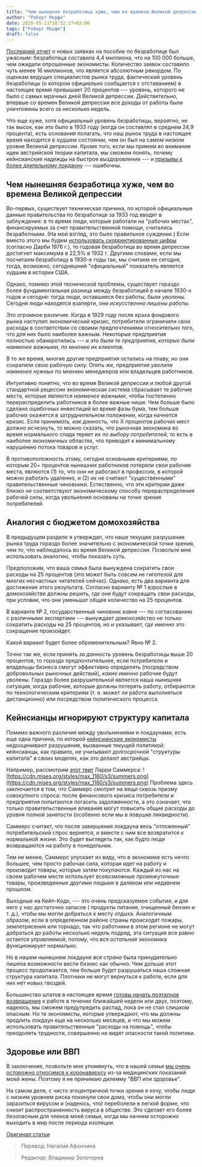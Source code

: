 ```yaml
---
title: "Чем нынешняя безработица хуже, чем во времена Великой депрессии"
author: "Роберт Мерфи"
date: 2020-05-11T10:52:27+03:00
tags: ["Роберт Мерфи"]
draft: false
---
```



[Последний отчет](https://www.cnbc.com/2020/04/23/weekly-jobless-claims.html) о новых заявках на пособие по безработице был ужасным: безработица составила 4,4 миллиона, что на 100 000 больше, чем ожидали опрошенные экономисты. Количество заявок составило чуть менее 16 миллионов, что является абсолютным рекордом. По оценкам ведущих специалистов рынка труда, фактический уровень безработицы (о котором официально сообщается с отставанием) в настоящее время превышает 20 процентов --- уровень, которого не было с самых мрачных дней Великой депрессии. Действительно, впервые со времен Великой депрессии все доходы от работы были уничтожены всего за несколько недель.

Что еще хуже, хотя официальный уровень безработицы, вероятно, не так высок, как это было в 1933 году (когда он составлял в среднем 24,9 процента), есть основания полагать, что наш рынок труда в настоящее время находится в худшем состоянии, чем он был на самом низком уровне Великой депрессии. Кроме того, если мы примем во внимание идеи австрийской теории капитала, мы сможем понять, почему кейнсианские надежды на быстрое выздоровление --- и [призывы к более длительному локдауну](https://www.nytimes.com/2020/04/14/opinion/coronavirus-reopen-economy.html) --- ошибочны.

## Чем нынешняя безработица хуже, чем во времена Великой депрессии

Во-первых, существует техническая причина, по которой официальные данные правительства по безработице за 1933 год вводят в заблуждение: в то время люди, которые работали на "рабочих местах", финансируемых за счет правительственной помощи, считались безработными. (На мой взгляд, это было правильное суждение.) Если вместо этого мы будем [использовать скорректированные цифры](http://socialdemocracy21stcentury.blogspot.com/2013/07/us-unemployment-in-1930s.html) (согласно Дарби 1976 г.), то годовая безработица во время депрессии достигнет максимума в 22,5% в 1932 г. Другими словами, если мы посчитаем безработицу в 1930-е годы так, мы считаем ее сегодня, тогда, возможно, сегодняшний "официальный" показатель является худшим в истории США.

Однако, помимо этой технической проблемы, существует гораздо более фундаментальная разница между безработицей в начале 1930-х годов и сегодня: тогда люди, оставшиеся без работы, были *уволены.* Сегодня люди находятся взаперти, они *искусственно лишены работы*.

Это огромное различие. Когда в 1929 году после краха фондового рынка наступил экономический кризис, потребители ограничили свои расходы в соответствии со своими предпочтениями относительно того, что для них было наиболее важным. Некоторые предприятия полностью обанкротились --- *и это были те предприятия, которые были наименее важными, по мнению их клиентов.*

В то же время, многие другие предприятия остались на плаву, но они сократили свою рабочую силу. Опять же, предприятия *уволили наименее нужных* по мнению менеджеров или владельцев работников.

Интуитивно понятно, что во время Великой депрессии и любой другой стандартной рецессии экономическая система сбрасывает те рабочие места, которые являются *наименее важными*, чтобы постепенно перераспределить работников в более важные ниши. Чем больше было сделано ошибочных инвестиций во время фазы бума, тем больше рабочих окажется в затруднительном положении, когда начнется кризис. Если *принимать, как данность*, что X процентов рабочих мест должно исчезнуть, то можно сказать, что рыночная экономика во время нормального спада теряет их *по выбору потребителей*, то есть в наиболее экономичных областях, что приводит к минимальному нарушению потока товаров и услуг.

В противоположность этому, сегодня основными критериями, по которым 20+ процентов нынешних работников потеряли свои рабочие места, являются (1) то, что они не работают в профессии, в которой можно работать удаленно, и (2) их не считают "существенными" правительственные чиновники. Естественно, что эти критерии даже близко не соответствуют экономическому способу перераспределения рабочей силы, когда увольнения основаны на точке зрения потребителей.

## Аналогия с бюджетом домохозяйства

В предыдущем разделе я утверждал, что наше текущее разрушение рынка труда гораздо более значительно с экономической точки зрения, чем то, что наблюдалось во время Великой депрессии. Позвольте мне использовать аналогию, чтобы показать суть.

Предположим, что ваша семья была вынуждена сократить свои расходы на 25 процентов (это может быть совсем не гипотезой для многих несчастных читателей сейчас). Однако, есть два варианта для достижения этого результата. Согласно варианту № 1 взрослые в домохозяйстве должны решить, *где* они будут сокращать свои расходы, при условии, что они уменьшат общее количество на 25 процентов.

В варианте № 2, государственный чиновник извне --- по согласованию с различными экспертами --- вынуждает домохозяйство не только сократить расходы на 25 процентов, но и указывает, *где именно* это сокращение произойдет.

Какой вариант будет более обременительным? Явно № 2.

Точно так же, если *принять за данность* уровень безработицы выше 20 процентов, то гораздо предпочтительнее, если потребители и владельцы бизнеса смогут эффективно определять (посредством добровольных рыночных действий), *какие именно* рабочие будут уволены. Гораздо более разрушительной является наша нынешняя ситуация, когда рабочие, которые должны потерять работу, отбираются по технологическим критериям (т. е. может ли работа выполняться дистанционно) или посредством политического процесса.

## Кейнсианцы игнорируют структуру капитала

Помимо важного различия между увольнениями и локдаунами, есть еще одна причина, по которой [кейнсианские экономисты](https://www.nytimes.com/2020/04/14/opinion/coronavirus-reopen-economy.html) недооценивают разрушения, вызванные текущей политикой: кейнсианцы, как правило, не учитывают долгосрочной "структуры капитала" в своих моделях, как это делают австрийцы.

Например, рассмотрим [этот твит](https://www.vox.com/2020/4/22/21225333/how-long-will-recession-last-great-depression) Ларри Саммерса:
![https://cdn.mises.org/styles/max_1160/s3/summers.png](https://cdn.mises.org/styles/max_1160/s3/summers.png)
Проблема здесь заключается в том, что Саммерс смотрит на вещи сквозь призму совокупного спроса: после финансового кризиса потребители и предприятия попытаются погасить задолженности, а это означает, что только правительственные вливания могут повысить общие расходы до уровня полной занятости (особенно если мы в ловушке ликвидности).

Саммерс считает, что после завершения локдауна весь "отложенный" потребительский спрос вернется, и вместе с ним все возвратится к нормальной жизни. Это будет выглядеть так, как будто люди возвращаются на работу в понедельник.

Тем не менее, Саммерс упускает из виду, что в экономике есть нечто большее, чем просто рабочая сила, которая идет на работу и производит товары, которые затем покупаются. Каждый из нас на своем рабочем месте использует всевозможные промежуточные товары, произведенные *другими* людьми в далеком или недавнем прошлом.

Выходные на Кейп-Коде, --- это очень предсказуемое событие, и для него у нас достаточно запасов ( продукты питания, очищенный бензин и т. д.), чтобы мы могли добраться к месту отдыха. Аналогичным образом, если в определенном районе страны происходят пожары, землетрясения или торнадо, так что работники в этом регионе не могут добраться до работы несколько недель подряд, эта ситуация все равно остается управляемой, потому, что *вся остальная* экономика функционирует нормально.

Но в нашем нынешнем локдауне *вся страна* была принудительно лишена возможности вести бизнес как обычно. Чем дольше этот процесс продолжается, тем больше будет разрушаться наша сложная структура капитала. Плотники не могут вернуться к работе, если для них нет новых гвоздей.

Большинство штатов в настоящее время [готовы начать поэтапное возвращение](https://thehill.com/homenews/state-watch/493717-heres-when-all-50-states-plan-to-reopen-after-coronavirus-restrictions) к работе в течение ближайшей недели или двух, поэтому, надеюсь, мы сможем предупредить распад, пока он не стал слишком опасным. Но те экономисты, которые утверждают, что мы должны продлить локдаун еще на несколько месяцев, и что мы можем использовать правительственные "расходы на помощь", чтобы преодолеть трудности, совершенно не видят опасности такой политики.

## Здоровье или ВВП

В заключение, позвольте мне упомянуть, что в нашей семье [мы очень осторожно относимся к коронавирусу](https://www.bobmurphyshow.com/episodes/ep-115-understanding-the-coronavirus-alarm-and-practical-steps-to-weather-the-storm/) из-за медицинских показаний моей жены. Поэтому я не принимаю дилемму "ВВП или здоровье".

На самом деле, с чисто эгоцентричной точки зрения я хочу, чтобы люди с низким уровнем риска покинули свои дома, чтобы они могли заразиться вирусом и (надеюсь, что) переболели в легкой форме, что снизит распространенность вируса в обществе. Это сделает его более безопасным для членов моей семьи, когда мы начнем осторожно выходить в мир после периода изоляции.

[Оригинал статьи](https://mises.org/wire/why-current-unemployment-worse-great-depression)

> Перевод: Наталия Афончина

> Редактор: Владимир Золоторев
